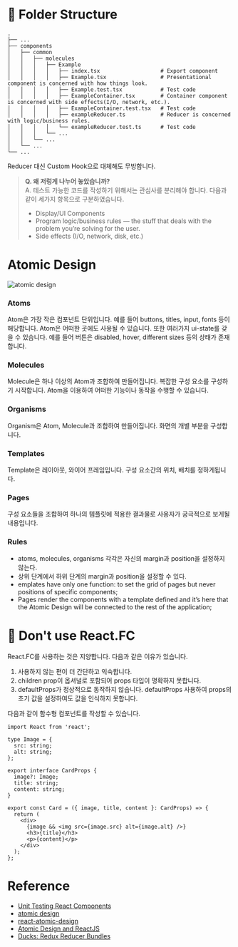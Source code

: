# 📁 Folder Structure

    .
    ├── ...
    ├── components
    │   ├── common
    │   │   ├── molecules
    │   │   │   ├── Example
    │   │   │   │   ├── index.tsx                   # Export component
    │   │   │   │   ├── Example.tsx                 # Presentational component is concerned with how things look.
    │   │   │   │   ├── Example.test.tsx            # Test code
    │   │   │   │   ├── ExampleContainer.tsx        # Container component is concerned with side effects(I/O, network, etc.).
    │   │   │   │   ├── ExampleContainer.test.tsx   # Test code
    │   │   │   │   ├── exampleReducer.ts           # Reducer is concerned with logic/business rules.
    │   │   │   │   └── exampleReducer.test.ts      # Test code
    │   │   │   └── ...
    │   │   └── ...
    │   └── ...
    └── ...

Reducer 대신 Custom Hook으로 대체해도 무방합니다.

> **Q. 왜 저렁게 나누어 놓았습니까?**  
> A. 테스트 가능한 코드를 작성하기 위해서는 관심사를 분리해야 합니다. 다음과 같이 세가지 항목으로 구분하였습니다.
>
> - Display/UI Components
> - Program logic/business rules — the stuff that deals with the problem you’re solving for the user.
> - Side effects (I/O, network, disk, etc.)

# Atomic Design

![atomic design](https://user-images.githubusercontent.com/4838076/33235048-d083dca6-d217-11e7-9aea-9a5ef5ae6fe7.png)

### Atoms

Atom은 가장 작은 컴포넌트 단위입니다. 예를 들어 buttons, titles, input, fonts 등이 해당합니다. Atom은 어떠한 곳에도 사용될 수 있습니다. 또한 여러가지 ui-state를 갖을 수 있습니다. 예를 들어 버튼은 disabled, hover, different sizes 등의 상태가 존재합니다.

### Molecules

Molecule은 하나 이상의 Atom과 조합하여 만들어집니다. 복잡한 구성 요소를 구성하기 시작합니다. Atom을 이용하여 어떠한 기능이나 동작을 수행할 수 있습니다.

### Organisms

Organism은 Atom, Molecule과 조합하여 만들어집니다. 화면의 개별 부분을 구성합니다.

### Templates

Template은 레이아웃, 와이어 프레임입니다. 구성 요소간의 위치, 배치를 정하게됩니다.

### Pages

구성 요소들을 조합하여 하나의 템플릿에 적용한 결과물로 사용자가 궁극적으로 보게될 내용입니다.

### Rules

- atoms, molecules, organisms 각각은 자신의 margin과 position을 설정하지 않는다.
- 상위 단계에서 하위 단계의 margin과 position을 설정할 수 있다.
- emplates have only one function: to set the grid of pages but never positions of specific components;
- Pages render the components with a template defined and it’s here that the Atomic Design will be connected to the rest of the application;

# 🤔 Don't use React.FC

React.FC를 사용하는 것은 지양합니다. 다음과 같은 이유가 있습니다.

1. 사용하지 않는 편이 더 간단하고 익숙합니다.
2. children prop이 옵셔널로 포함되어 props 타입이 명확하지 못합니다.
3. defaultProps가 정상적으로 동작하지 않습니다. defaultProps 사용하여 props의 초기 값을 설정하여도 값을 인식하지 못합니다.

다음과 같이 함수형 컴포넌트를 작성할 수 있습니다.

```tsx
import React from 'react';

type Image = {
  src: string;
  alt: string;
};

export interface CardProps {
  image?: Image;
  title: string;
  content: string;
}

export const Card = ({ image, title, content }: CardProps) => {
  return (
    <div>
      {image && <img src={image.src} alt={image.alt} />}
      <h3>{title}</h3>
      <p>{content}</p>
    </div>
  );
};
```

# Reference

- [Unit Testing React Components](https://medium.com/javascript-scene/unit-testing-react-components-aeda9a44aae2)
- [atomic design](https://bradfrost.com/blog/post/atomic-web-design/)
- [react-atomic-design](https://github.com/danilowoz/react-atomic-design)
- [Atomic Design and ReactJS](https://danilowoz.com/blog/atomic-design-with-react)
- [Ducks: Redux Reducer Bundles](https://github.com/erikras/ducks-modular-redux)
